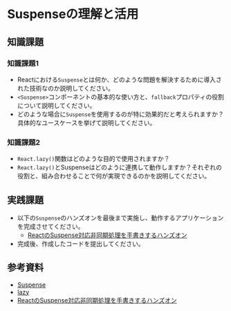 # Suspenseの理解と活用

## 知識課題

### 知識課題1

- Reactにおける`Suspense`とは何か、どのような問題を解決するために導入された技術なのか説明してください。
- `<Suspense>`コンポーネントの基本的な使い方と、`fallback`プロパティの役割について説明してください。
- どのような場合に`Suspense`を使用するのが特に効果的だと考えられますか？具体的なユースケースを挙げて説明してください。

### 知識課題2

- `React.lazy()`関数はどのような目的で使用されますか？
- `React.lazy()`とSuspenseはどのように連携して動作しますか？それぞれの役割と、組み合わせることで何が実現できるのかを説明してください。

## 実践課題

- 以下の`Suspense`のハンズオンを最後まで実施し、動作するアプリケーションを完成させてください。
  - [ReactのSuspense対応非同期処理を手書きするハンズオン](https://zenn.dev/uhyo/books/react-concurrent-handson)
- 完成後、作成したコードを提出してください。

## 参考資料

- [Suspense](https://ja.react.dev/reference/react/Suspense)
- [lazy](https://ja.react.dev/reference/react/lazy)
- [ReactのSuspense対応非同期処理を手書きするハンズオン](https://zenn.dev/uhyo/books/react-concurrent-handson)
